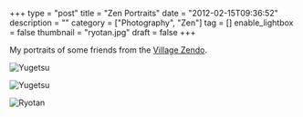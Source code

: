 +++
type = "post"
title = "Zen Portraits"
date = "2012-02-15T09:36:52"
description = ""
category = ["Photography", "Zen"]
tag = []
enable_lightbox = false
thumbnail = "ryotan.jpg"
draft = false
+++

<p>My portraits of some friends from the <a href="https://villagezendo.org">Village Zendo</a>.</p>
<p><img style="display:block; margin-left:auto; margin-right:auto;" src="yugetsu.jpg" title="Yugetsu" /></p>
<p><img style="display:block; margin-left:auto; margin-right:auto;" src="yugetsu-2.jpg" title="Yugetsu" /></p>
<p><img style="display:block; margin-left:auto; margin-right:auto;" src="ryotan.jpg" title="Ryotan" /></p>
